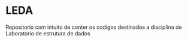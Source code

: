 # LEDA
Repositorio com intuito de conter os codigos destinados a disciplina de Laboratorio de estrutura de dados
